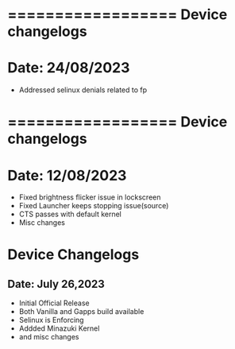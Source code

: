 ==================
Device changelogs
==================
Date: 24/08/2023
==================

- Addressed selinux denials related to fp


==================
Device changelogs
==================
Date: 12/08/2023
==================

- Fixed brightness flicker issue in lockscreen
- Fixed Launcher keeps stopping issue(source)
- CTS passes with default kernel
- Misc changes


Device Changelogs
==================
Date: July 26,2023
------------------

- Initial Official Release
- Both Vanilla and Gapps build available
- Selinux is Enforcing
- Addded Minazuki Kernel
- and misc changes

